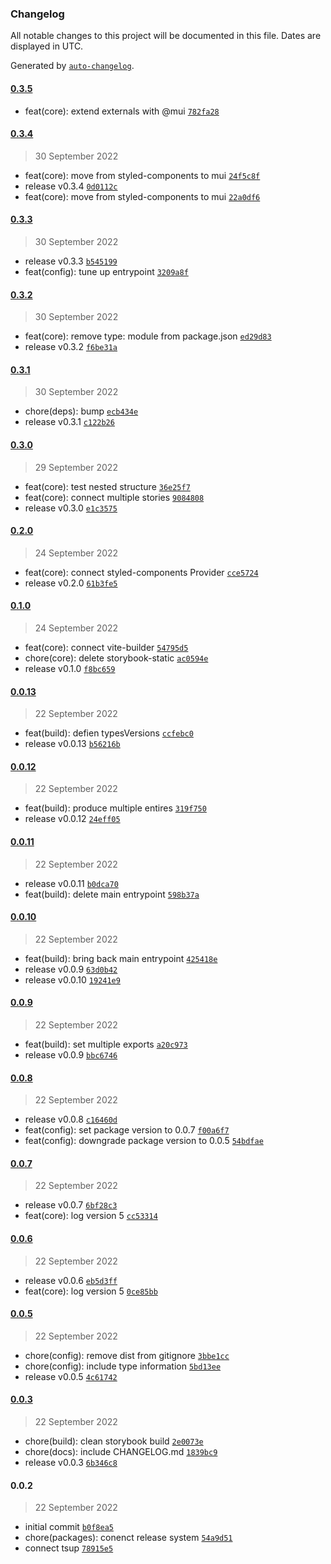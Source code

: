 ### Changelog

All notable changes to this project will be documented in this file. Dates are displayed in UTC.

Generated by [`auto-changelog`](https://github.com/CookPete/auto-changelog).

#### [0.3.5](https://github.com/dvakatsiienko/next-lib/compare/0.3.4...0.3.5)

- feat(core): extend externals with @mui [`782fa28`](https://github.com/dvakatsiienko/next-lib/commit/782fa28429a6ce7fe8aa3356d0ddfa5410f4bfd1)

#### [0.3.4](https://github.com/dvakatsiienko/next-lib/compare/0.3.3...0.3.4)

> 30 September 2022

- feat(core): move from styled-components to mui [`24f5c8f`](https://github.com/dvakatsiienko/next-lib/commit/24f5c8f68d9efa97b7a1f92d6328cc9192970dba)
- release v0.3.4 [`0d0112c`](https://github.com/dvakatsiienko/next-lib/commit/0d0112ce54bc2e027f3fad96939be7c5d19f4411)
- feat(core): move from styled-components to mui [`22a0df6`](https://github.com/dvakatsiienko/next-lib/commit/22a0df66f3c9adbd12ea4fb72026d66bb94560ad)

#### [0.3.3](https://github.com/dvakatsiienko/next-lib/compare/0.3.2...0.3.3)

> 30 September 2022

- release v0.3.3 [`b545199`](https://github.com/dvakatsiienko/next-lib/commit/b54519948ee1211f0398d70bf4e33baf0d366950)
- feat(config): tune up entrypoint [`3209a8f`](https://github.com/dvakatsiienko/next-lib/commit/3209a8fcf0bfac50cc50855737373f6767071f35)

#### [0.3.2](https://github.com/dvakatsiienko/next-lib/compare/0.3.1...0.3.2)

> 30 September 2022

- feat(core): remove type: module from package.json [`ed29d83`](https://github.com/dvakatsiienko/next-lib/commit/ed29d83c58a55f818df8e0be19e53b84d37c8c6e)
- release v0.3.2 [`f6be31a`](https://github.com/dvakatsiienko/next-lib/commit/f6be31ab469f86ac484e83414bcca1cebf687397)

#### [0.3.1](https://github.com/dvakatsiienko/next-lib/compare/0.3.0...0.3.1)

> 30 September 2022

- chore(deps): bump [`ecb434e`](https://github.com/dvakatsiienko/next-lib/commit/ecb434e24b4ea01ab8c43a3ffa9681c22fcff0f1)
- release v0.3.1 [`c122b26`](https://github.com/dvakatsiienko/next-lib/commit/c122b26b43c06fff84917cc17e2a2f9c3759716f)

#### [0.3.0](https://github.com/dvakatsiienko/next-lib/compare/0.2.0...0.3.0)

> 29 September 2022

- feat(core): test nested structure [`36e25f7`](https://github.com/dvakatsiienko/next-lib/commit/36e25f72e103ed5e6b1d611ce171b89b8c62ed45)
- feat(core): connect multiple stories [`9084808`](https://github.com/dvakatsiienko/next-lib/commit/9084808556b12e2c328bb39c38b317883f502906)
- release v0.3.0 [`e1c3575`](https://github.com/dvakatsiienko/next-lib/commit/e1c35750f0cf8adb45382747e844a57d99ec919b)

#### [0.2.0](https://github.com/dvakatsiienko/next-lib/compare/0.1.0...0.2.0)

> 24 September 2022

- feat(core): connect styled-components Provider [`cce5724`](https://github.com/dvakatsiienko/next-lib/commit/cce5724acf5e19ce95279bbc0ca453b81273f0d3)
- release v0.2.0 [`61b3fe5`](https://github.com/dvakatsiienko/next-lib/commit/61b3fe59b725fa89ade7e68d2a99a36b0767b5e4)

#### [0.1.0](https://github.com/dvakatsiienko/next-lib/compare/0.0.13...0.1.0)

> 24 September 2022

- feat(core): connect vite-builder [`54795d5`](https://github.com/dvakatsiienko/next-lib/commit/54795d550a3a6f6e1de1308307a9fab14f137589)
- chore(core): delete storybook-static [`ac0594e`](https://github.com/dvakatsiienko/next-lib/commit/ac0594e269f3650e2ea2fa0dc0b9a508d486a167)
- release v0.1.0 [`f8bc659`](https://github.com/dvakatsiienko/next-lib/commit/f8bc65938405230f487f0aba48c9555ae2c38708)

#### [0.0.13](https://github.com/dvakatsiienko/next-lib/compare/0.0.12...0.0.13)

> 22 September 2022

- feat(build): defien typesVersions [`ccfebc0`](https://github.com/dvakatsiienko/next-lib/commit/ccfebc02bd04769a96c0594404afd0dc6ee70c4d)
- release v0.0.13 [`b56216b`](https://github.com/dvakatsiienko/next-lib/commit/b56216b43f071aa168a458700f7e3d81e33e9c32)

#### [0.0.12](https://github.com/dvakatsiienko/next-lib/compare/0.0.11...0.0.12)

> 22 September 2022

- feat(build): produce multiple entires [`319f750`](https://github.com/dvakatsiienko/next-lib/commit/319f7501dee79aa7a23b82b09c6281c0ce73df9c)
- release v0.0.12 [`24eff05`](https://github.com/dvakatsiienko/next-lib/commit/24eff05c5c61b6dc103b65b49d417ff6aa30a483)

#### [0.0.11](https://github.com/dvakatsiienko/next-lib/compare/0.0.10...0.0.11)

> 22 September 2022

- release v0.0.11 [`b0dca70`](https://github.com/dvakatsiienko/next-lib/commit/b0dca70b28ec84bd80e6570ff6209b5011250f93)
- feat(build): delete main entrypoint [`598b37a`](https://github.com/dvakatsiienko/next-lib/commit/598b37a2bc43bd3e6e167239615a26de849eb950)

#### [0.0.10](https://github.com/dvakatsiienko/next-lib/compare/0.0.9...0.0.10)

> 22 September 2022

- feat(build): bring back main entrypoint [`425418e`](https://github.com/dvakatsiienko/next-lib/commit/425418ec18fe785df8a982d9ed2b9a1d70938c0a)
- release v0.0.9 [`63d0b42`](https://github.com/dvakatsiienko/next-lib/commit/63d0b429ca31c62f542e1c35821ce9a97eb1927a)
- release v0.0.10 [`19241e9`](https://github.com/dvakatsiienko/next-lib/commit/19241e9f4e8979469eefe70dd49a24d38a17adad)

#### [0.0.9](https://github.com/dvakatsiienko/next-lib/compare/0.0.8...0.0.9)

> 22 September 2022

- feat(build): set multiple exports [`a20c973`](https://github.com/dvakatsiienko/next-lib/commit/a20c9739d8b294b3fe56ca69cc2ea618932fe68c)
- release v0.0.9 [`bbc6746`](https://github.com/dvakatsiienko/next-lib/commit/bbc6746301563455fd414e2bbccfe8097d9de8e4)

#### [0.0.8](https://github.com/dvakatsiienko/next-lib/compare/0.0.7...0.0.8)

> 22 September 2022

- release v0.0.8 [`c16460d`](https://github.com/dvakatsiienko/next-lib/commit/c16460dcdcd110449a50a711d31b998f7c209c1e)
- feat(config): set package version to 0.0.7 [`f00a6f7`](https://github.com/dvakatsiienko/next-lib/commit/f00a6f72d12e83be026b41e539ad4276a72597ae)
- feat(config): downgrade package version to 0.0.5 [`54bdfae`](https://github.com/dvakatsiienko/next-lib/commit/54bdfae8f90ec7c31b41dd8b3a190630c761e48d)

#### [0.0.7](https://github.com/dvakatsiienko/next-lib/compare/0.0.6...0.0.7)

> 22 September 2022

- release v0.0.7 [`6bf28c3`](https://github.com/dvakatsiienko/next-lib/commit/6bf28c3cac2f5d263a09aae37b2ce655d389e0bf)
- feat(core): log version 5 [`cc53314`](https://github.com/dvakatsiienko/next-lib/commit/cc533143bf627997c4283ef886eb349f88ab1d76)

#### [0.0.6](https://github.com/dvakatsiienko/next-lib/compare/0.0.5...0.0.6)

> 22 September 2022

- release v0.0.6 [`eb5d3ff`](https://github.com/dvakatsiienko/next-lib/commit/eb5d3ff6d33120bb17bdaef0a2be10e00cdbccc1)
- feat(core): log version 5 [`0ce85bb`](https://github.com/dvakatsiienko/next-lib/commit/0ce85bbb17b9291ac6d6191bd9e1d8d4cb22e688)

#### [0.0.5](https://github.com/dvakatsiienko/next-lib/compare/0.0.3...0.0.5)

> 22 September 2022

- chore(config): remove dist from gitignore [`3bbe1cc`](https://github.com/dvakatsiienko/next-lib/commit/3bbe1ccd9366d8226081ef1bc97622e4c46ca30e)
- chore(config): include type information [`5bd13ee`](https://github.com/dvakatsiienko/next-lib/commit/5bd13ee6b8bd9084387f8fd2af87f8ab6d4d2f34)
- release v0.0.5 [`4c61742`](https://github.com/dvakatsiienko/next-lib/commit/4c61742d3df0b4bc9bb7c966c8a95b55a4ccb30b)

#### [0.0.3](https://github.com/dvakatsiienko/next-lib/compare/0.0.2...0.0.3)

> 22 September 2022

- chore(build): clean storybook build [`2e0073e`](https://github.com/dvakatsiienko/next-lib/commit/2e0073e08398ec031fbd4ee8f9d6e9c2c3a75287)
- chore(docs): include CHANGELOG.md [`1839bc9`](https://github.com/dvakatsiienko/next-lib/commit/1839bc90c29a5528a27a774cdf496c2ff5a128f8)
- release v0.0.3 [`6b346c8`](https://github.com/dvakatsiienko/next-lib/commit/6b346c87938874fe33989bb212df11d19740c8f9)

#### 0.0.2

> 22 September 2022

- initial commit [`b0f8ea5`](https://github.com/dvakatsiienko/next-lib/commit/b0f8ea57ecf549a56119c4037c188959ccba828c)
- chore(packages): conenct release system [`54a9d51`](https://github.com/dvakatsiienko/next-lib/commit/54a9d51660f0f371faa720fc95fb8dbd291ad850)
- connect tsup [`78915e5`](https://github.com/dvakatsiienko/next-lib/commit/78915e5049f263fafb9a5ffd61c4a2306c18d5db)
